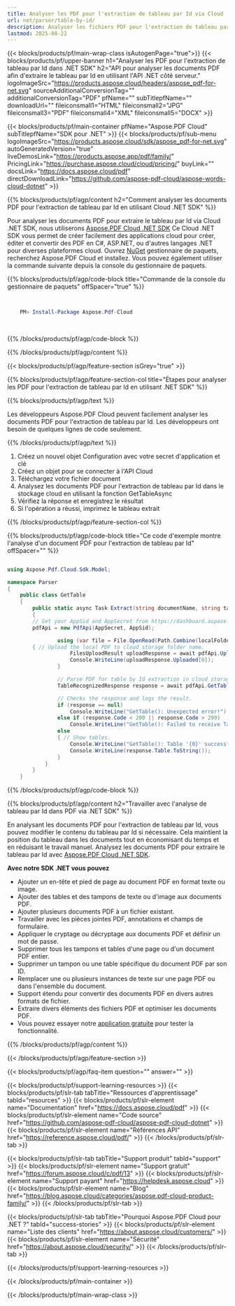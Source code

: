 ```yaml
---
title: Analyser les PDF pour l'extraction de tableau par Id via Cloud .NET SDK
url: net/parser/table-by-id/
description: Analyser les fichiers PDF pour l'extraction de tableau par Id en utilisant Aspose.PDF Cloud SDK pour .NET. Améliorez la découvrabilité et l'indexation.
lastmod: 2025-08-22
---
```


{{< blocks/products/pf/main-wrap-class isAutogenPage="true">}}
{{< blocks/products/pf/upper-banner h1="Analyser les PDF pour l'extraction de tableau par Id dans .NET SDK" h2="API pour analyser les documents PDF afin d'extraire le tableau par Id en utilisant l'API .NET côté serveur." logoImageSrc="https://products.aspose.cloud/headers/aspose_pdf-for-net.svg" sourceAdditionalConversionTag="" additionalConversionTag="PDF" pfName="" subTitlepfName="" downloadUrl="" fileiconsmall1="HTML" fileiconsmall2="JPG" fileiconsmall3="PDF" fileiconsmall4="XML" fileiconsmall5="DOCX" >}}

{{< blocks/products/pf/main-container pfName="Aspose.PDF Cloud" subTitlepfName="SDK pour .NET" >}}
{{< blocks/products/pf/sub-menu logoImageSrc="https://products.aspose.cloud/sdk/aspose_pdf-for-net.svg"
autoGeneratedVersion="true"
liveDemosLink="https://products.aspose.app/pdf/family/" PricingLink="https://purchase.aspose.cloud/cloud/pricing/" buyLink="" docsLink="https://docs.aspose.cloud/pdf"  directDownloadLink="https://github.com/aspose-pdf-cloud/aspose-words-cloud-dotnet" >}}

{{% blocks/products/pf/agp/content h2="Comment analyser les documents PDF pour l'extraction de tableau par Id en utilisant Cloud .NET SDK" %}}

Pour analyser les documents PDF pour extraire le tableau par Id via Cloud .NET SDK, nous utiliserons
[Aspose.PDF Cloud .NET SDK](https://products.aspose.cloud/pdf/net/)
Ce Cloud .NET SDK vous permet de créer facilement des applications cloud pour créer, éditer et convertir des PDF en C#, ASP.NET, ou d'autres langages .NET pour diverses plateformes cloud. Ouvrez
[NuGet](https://www.nuget.org/packages/Aspose.Pdf-Cloud)
gestionnaire de paquets, recherchez
Aspose.PDF Cloud
et installez. Vous pouvez également utiliser la commande suivante depuis la console du gestionnaire de paquets.

{{% blocks/products/pf/agp/code-block title="Commande de la console du gestionnaire de paquets" offSpacer="true" %}}

```powershell

     
    PM> Install-Package Aspose.Pdf-Cloud
     
     

```

{{% /blocks/products/pf/agp/code-block %}}

{{% /blocks/products/pf/agp/content %}}

{{< blocks/products/pf/agp/feature-section isGrey="true" >}}

{{% blocks/products/pf/agp/feature-section-col title="Étapes pour analyser les PDF pour l'extraction de tableau par Id en utilisant .NET SDK" %}}

{{% blocks/products/pf/agp/text %}}

Les développeurs Aspose.PDF Cloud peuvent facilement analyser les documents PDF pour l'extraction de tableau par Id. Les développeurs ont besoin de quelques lignes de code seulement.

{{% /blocks/products/pf/agp/text %}}

1. Créez un nouvel objet Configuration avec votre secret d'application et clé
1. Créez un objet pour se connecter à l'API Cloud
1. Téléchargez votre fichier document
1. Analysez les documents PDF pour l'extraction de tableau par Id dans le stockage cloud en utilisant la fonction GetTableAsync
1. Vérifiez la réponse et enregistrez le résultat
1. Si l'opération a réussi, imprimez le tableau extrait

{{% /blocks/products/pf/agp/feature-section-col %}}

{{% blocks/products/pf/agp/code-block title="Ce code d'exemple montre l'analyse d'un document PDF pour l'extraction de tableau par Id" offSpacer="" %}}

```cs

using Aspose.Pdf.Cloud.Sdk.Model;

namespace Parser
{
    public class GetTable
    {
        public static async Task Extract(string documentName, string tableId, string remoteFolder)
        {
		// Get your AppSid and AppSecret from https://dashboard.aspose.cloud (free registration required). 
		pdfApi = new PdfApi(AppSecret, AppSid);

                using (var file = File.OpenRead(Path.Combine(localFolder, documentName)))
		{ // Upload the local PDF to cloud storage folder name.
                    FilesUploadResult uploadResponse = await pdfApi.UploadFileAsync(Path.Combine(remoteFolder, documentName), documentName);
                    Console.WriteLine(uploadResponse.Uploaded[0]);
                }

                // Parse PDF for table by Id extraction in cloud storage.
                TableRecognizedResponse response = await pdfApi.GetTableAsync(documentName, tableId, folder: remoteFolder);

                // Checks the response and logs the result.
                if (response == null)
                    Console.WriteLine("GetTable(): Unexpected error!");
                else if (response.Code < 200 || response.Code > 299)
                    Console.WriteLine("GetTable(): Failed to receive Table from the document.");
                else
                { // Show tables.
                    Console.WriteLine("GetTable(): Table '{0}' successfully received from the document '{1}.", tableId, documentName);
                    Console.WriteLine(response.Table.ToString());
                }
            }
        }
    }
```

{{% /blocks/products/pf/agp/code-block %}}

{{% blocks/products/pf/agp/content h2="Travailler avec l'analyse de tableau par Id dans PDF via .NET SDK" %}}

En analysant les documents PDF pour l'extraction de tableau par Id, vous pouvez modifier le contenu du tableau par Id si nécessaire. Cela maintient la position du tableau dans les documents tout en économisant du temps et en réduisant le travail manuel.
Analysez les documents PDF pour extraire le tableau par Id avec [Aspose.PDF Cloud .NET SDK](https://products.aspose.cloud/pdf/net/).

**Avec notre SDK .NET vous pouvez**

+ Ajouter un en-tête et pied de page au document PDF en format texte ou image.
+ Ajouter des tables et des tampons de texte ou d'image aux documents PDF.
+ Ajouter plusieurs documents PDF à un fichier existant.
+ Travailler avec les pièces jointes PDF, annotations et champs de formulaire.
+ Appliquer le cryptage ou décryptage aux documents PDF et définir un mot de passe.
+ Supprimer tous les tampons et tables d'une page ou d'un document PDF entier.
+ Supprimer un tampon ou une table spécifique du document PDF par son ID.
+ Remplacer une ou plusieurs instances de texte sur une page PDF ou dans l'ensemble du document.
+ Support étendu pour convertir des documents PDF en divers autres formats de fichier.
+ Extraire divers éléments des fichiers PDF et optimiser les documents PDF.
+ Vous pouvez essayer notre [application gratuite](https://products.aspose.app/pdf/) pour tester la fonctionnalité.

{{% /blocks/products/pf/agp/content %}}

{{< /blocks/products/pf/agp/feature-section >}}

{{< blocks/products/pf/agp/faq-item question="" answer="" >}}

{{< blocks/products/pf/support-learning-resources >}}
{{< blocks/products/pf/slr-tab tabTitle="Ressources d'apprentissage" tabId="resources" >}}
{{< blocks/products/pf/slr-element name="Documentation" href="https://docs.aspose.cloud/pdf" >}}
{{< blocks/products/pf/slr-element name="Code source" href="https://github.com/aspose-pdf-cloud/aspose-pdf-cloud-dotnet" >}}
{{< blocks/products/pf/slr-element name="Références API" href="https://reference.aspose.cloud/pdf/" >}}
{{< /blocks/products/pf/slr-tab >}}

{{< blocks/products/pf/slr-tab tabTitle="Support produit" tabId="support" >}}
{{< blocks/products/pf/slr-element name="Support gratuit" href="https://forum.aspose.cloud/c/pdf/13" >}}
{{< blocks/products/pf/slr-element name="Support payant" href="https://helpdesk.aspose.cloud" >}}
{{< blocks/products/pf/slr-element name="Blog" href="https://blog.aspose.cloud/categories/aspose.pdf-cloud-product-family/" >}}
{{< /blocks/products/pf/slr-tab >}}

{{< blocks/products/pf/slr-tab tabTitle="Pourquoi Aspose.PDF Cloud pour .NET ?" tabId="success-stories" >}}
{{< blocks/products/pf/slr-element name="Liste des clients" href="https://about.aspose.cloud/customers/" >}}
{{< blocks/products/pf/slr-element name="Sécurité" href="https://about.aspose.cloud/security/" >}}
{{< /blocks/products/pf/slr-tab >}}

{{< /blocks/products/pf/support-learning-resources >}}

{{< /blocks/products/pf/main-container >}}

{{< /blocks/products/pf/main-wrap-class >}}


